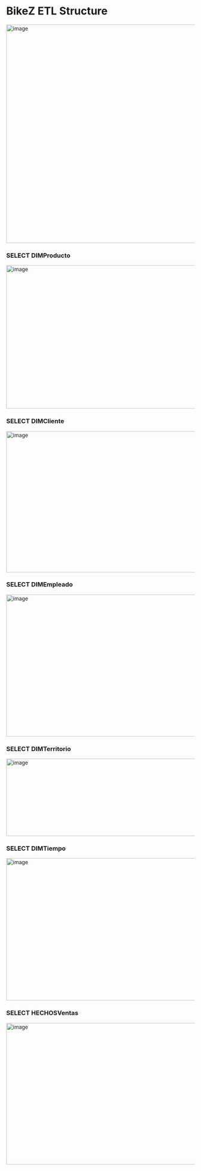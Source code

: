 # BikeZ ETL Structure
<img width="727" height="582" alt="image" src="https://github.com/user-attachments/assets/55fdc35f-e506-4c2c-b1cf-bb0b64ea8f64" />

### SELECT DIMProducto
<img width="644" height="382" alt="image" src="https://github.com/user-attachments/assets/985d8a37-7d85-44ae-a7e6-5f56ff6541a9" />

### SELECT DIMCliente
<img width="583" height="376" alt="image" src="https://github.com/user-attachments/assets/8f533ebf-7cf8-4072-ada0-6f740c071752" />

### SELECT DIMEmpleado
<img width="1281" height="378" alt="image" src="https://github.com/user-attachments/assets/71dad78b-e96e-48af-805a-b28508250d52" />

### SELECT DIMTerritorio
<img width="579" height="206" alt="image" src="https://github.com/user-attachments/assets/8cc76e1d-423a-4d43-a62d-6bbd2cf01798" />

### SELECT DIMTiempo
<img width="1019" height="379" alt="image" src="https://github.com/user-attachments/assets/641697f6-dede-49d6-b8e8-55088b5ad2e8" />

### SELECT HECHOSVentas
<img width="685" height="377" alt="image" src="https://github.com/user-attachments/assets/7539ba25-9d67-4d9f-a756-080bde498f8b" />
